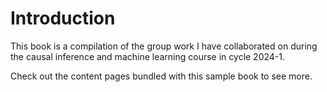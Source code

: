 # Introduction

This book is a compilation of the group work I have collaborated on during the causal inference and machine learning course in cycle 2024-1.

Check out the content pages bundled with this sample book to see more.

```{tableofcontents}
```

